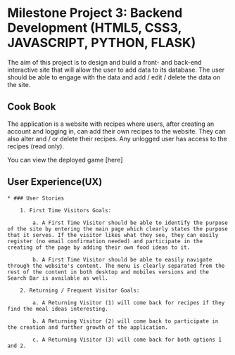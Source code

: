 # Milestone Project 3: Backend Development (HTML5, CSS3, JAVASCRIPT, PYTHON, FLASK)

The aim of this project is to design and build a front- and back-end interactive site that will allow the user to add data to its database. The user should be able to engage with the data and add / edit / delete the data on the site.

## Cook Book
The application is a website with recipes where users, after creating an account and logging in, can add their own recipes to the website. They can also alter and / or delete their recipes. Any unlogged user has access to the recipes (read only).

You can view the deployed game [here]


## User Experience(UX)

    * ### User Stories

        1. First Time Visitors Goals:
        
            a. A First Time Visitor should be able to identify the purpose of the site by entering the main page which clearly states the purpose that it serves. If the visitor likes what they see, they can easily register (no email confirmation needed) and participate in the creating of the page by adding their own food ideas to it.

            b. A First Time Visitor should be able to easily navigate through the website's content. The menu is clearly separated from the rest of the content in both desktop and mobiles versions and the Search Bar is available as well.

        2. Returning / Frequent Visitor Goals: 

            a. A Returning Visitor (1) will come back for recipes if they find the meal ideas interesting.

            b. A Returning Visitor (2) will come back to participate in the creation and further growth of the application.

            c. A Returning Visitor (3) will come back for both options 1 and 2. 

        






















    


